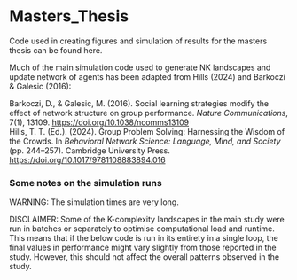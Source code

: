 # Masters_Thesis


Code used in creating figures and simulation of results for the masters thesis can be found here.

Much of the main simulation code used to generate NK landscapes and update network of agents has been adapted from Hills (2024) and Barkoczi & Galesic (2016):

Barkoczi, D., & Galesic, M. (2016). Social learning strategies modify the effect of network structure on group performance. *Nature Communications*, 7(1), 13109. https://doi.org/10.1038/ncomms13109 \
Hills, T. T. (Ed.). (2024). Group Problem Solving: Harnessing the Wisdom of the Crowds. In *Behavioral Network Science: Language, Mind, and Society* (pp. 244–257). Cambridge University Press. https://doi.org/10.1017/9781108883894.016


### Some notes on the simulation runs

WARNING: The simulation times are very long.

DISCLAIMER: Some of the K-complexity landscapes in the main study were run in batches or separately to optimise computational load and runtime. This means that if the below code is run in its entirety in a single loop, the final values in performance might vary slightly from those reported in the study. However, this should not affect the overall patterns observed in the study.



